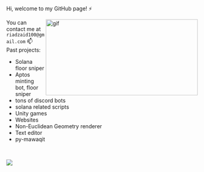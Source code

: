 Hi, welcome to my GitHub page! ⚡<br><p><img align="right" alt="gif" src="https://media.tenor.com/CeiYlOyw55oAAAAi/pokemon-pixel-art.gif" width="400" height="200" /></p>
You can contact me at `riadzaid100@gmail.com` 📫 <br>
Past projects: <br>
- Solana floor sniper
- Aptos minting bot, floor sniper
- tons of discord bots
- solana related scripts
- Unity games
- Websites
- Non-Euclidean Geometry renderer
- Text editor
- py-mawaqit

<br>

![](https://komarev.com/ghpvc/?username=RiadZX)<br/> 
